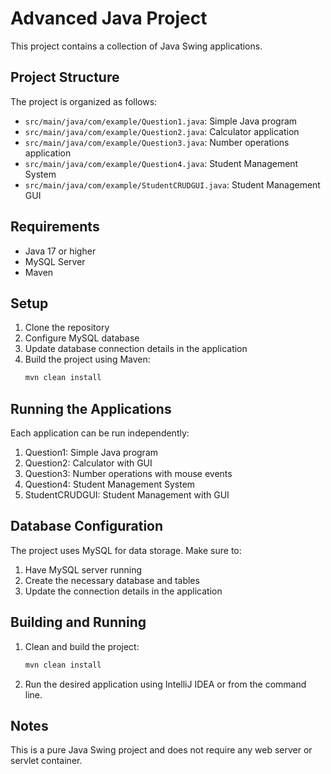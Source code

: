 # Advanced Java Project

This project contains a collection of Java Swing applications.

## Project Structure

The project is organized as follows:

- `src/main/java/com/example/Question1.java`: Simple Java program
- `src/main/java/com/example/Question2.java`: Calculator application
- `src/main/java/com/example/Question3.java`: Number operations application
- `src/main/java/com/example/Question4.java`: Student Management System
- `src/main/java/com/example/StudentCRUDGUI.java`: Student Management GUI

## Requirements

- Java 17 or higher
- MySQL Server
- Maven

## Setup

1. Clone the repository
2. Configure MySQL database
3. Update database connection details in the application
4. Build the project using Maven:
   ```bash
   mvn clean install
   ```

## Running the Applications

Each application can be run independently:

1. Question1: Simple Java program
2. Question2: Calculator with GUI
3. Question3: Number operations with mouse events
4. Question4: Student Management System
5. StudentCRUDGUI: Student Management with GUI

## Database Configuration

The project uses MySQL for data storage. Make sure to:
1. Have MySQL server running
2. Create the necessary database and tables
3. Update the connection details in the application

## Building and Running

1. Clean and build the project:
   ```bash
   mvn clean install
   ```

2. Run the desired application using IntelliJ IDEA or from the command line.

## Notes

This is a pure Java Swing project and does not require any web server or servlet container.
